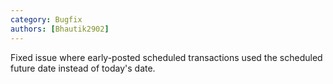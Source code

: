 ```yaml
---
category: Bugfix
authors: [Bhautik2902]
---
```


Fixed issue where early-posted scheduled transactions used the scheduled future date instead of today's date.
